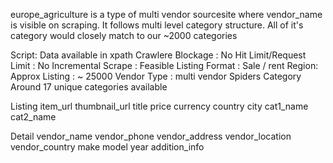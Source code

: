 europe_agriculture is a type of multi vendor sourcesite  where vendor_name is visible on scraping. It follows multi level category structure. All of it's category would closely match to our ~2000 categories

Script: Data available in xpath
Crawlere Blockage : No
Hit Limit/Request Limit : No
Incremental Scrape : Feasible 
Listing Format : Sale / rent
Region: 
Approx Listing : ~ 25000
Vendor Type : multi vendor
Spiders Category Around 17 unique categories available

Listing
    item_url
    thumbnail_url
    title
    price
    currency
    country
    city
    cat1_name
    cat2_name

Detail 
    vendor_name
    vendor_phone
    vendor_address
    vendor_location
    vendor_country
    make
    model
    year
    addition_info
    
  